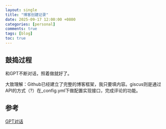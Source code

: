 ```yaml
---
layout: single
title: "博客创建记录"
date: 2025-09-17 12:00:00 +0800
categories: [personal]
comments: true
tags: [blog]
toc: true
---
```


## 鼓捣过程
和GPT不断对话，照着做就好了。

大致理解：Github已经建立了完整的博客框架，我只要填内容。giscus则是通过API的方式（?）在_config.yml下做配置实现接口，完成评论的功能。

## 参考
[GPT对话](https://chatgpt.com/share/68ca32ec-4b1c-8013-b754-69770a5ccf87)

